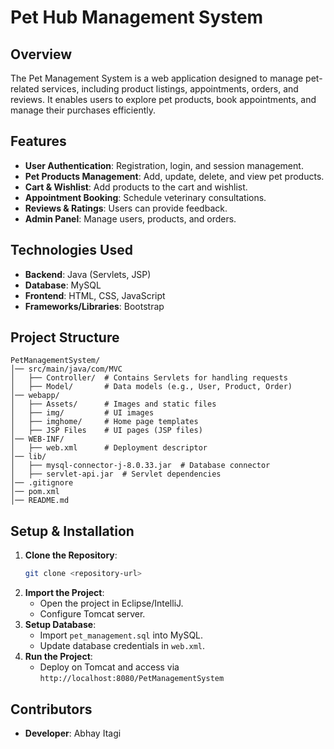 # Pet Hub Management System

## Overview
The Pet Management System is a web application designed to manage pet-related services, including product listings, appointments, orders, and reviews. It enables users to explore pet products, book appointments, and manage their purchases efficiently.

## Features
- **User Authentication**: Registration, login, and session management.
- **Pet Products Management**: Add, update, delete, and view pet products.
- **Cart & Wishlist**: Add products to the cart and wishlist.
- **Appointment Booking**: Schedule veterinary consultations.
- **Reviews & Ratings**: Users can provide feedback.
- **Admin Panel**: Manage users, products, and orders.

## Technologies Used
- **Backend**: Java (Servlets, JSP)
- **Database**: MySQL
- **Frontend**: HTML, CSS, JavaScript
- **Frameworks/Libraries**: Bootstrap

## Project Structure
```
PetManagementSystem/
│── src/main/java/com/MVC
│   ├── Controller/  # Contains Servlets for handling requests
│   ├── Model/       # Data models (e.g., User, Product, Order)
│── webapp/
│   ├── Assets/      # Images and static files
│   ├── img/         # UI images
│   ├── imghome/     # Home page templates
│   ├── JSP Files    # UI pages (JSP files)
│── WEB-INF/
│   ├── web.xml      # Deployment descriptor
│── lib/
│   ├── mysql-connector-j-8.0.33.jar  # Database connector
│   ├── servlet-api.jar  # Servlet dependencies
│── .gitignore
│── pom.xml
│── README.md
```

## Setup & Installation
1. **Clone the Repository**:
   ```sh
   git clone <repository-url>
   ```
2. **Import the Project**:
   - Open the project in Eclipse/IntelliJ.
   - Configure Tomcat server.
3. **Setup Database**:
   - Import `pet_management.sql` into MySQL.
   - Update database credentials in `web.xml`.
4. **Run the Project**:
   - Deploy on Tomcat and access via `http://localhost:8080/PetManagementSystem`

## Contributors
- **Developer**: Abhay Itagi

